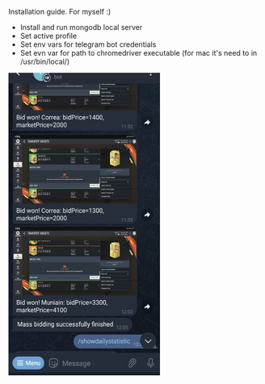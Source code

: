 Installation guide. For myself :)

- Install and run mongodb local server
- Set active profile
- Set env vars for telegram bot credentials
- Set evn var for path to chromedriver executable (for mac it's need to in /usr/bin/local/)

<img alt="Alt text" src="screenshots/telegram-bot-demo.jpg?raw=true" title="Title" height="600" width="300"/>